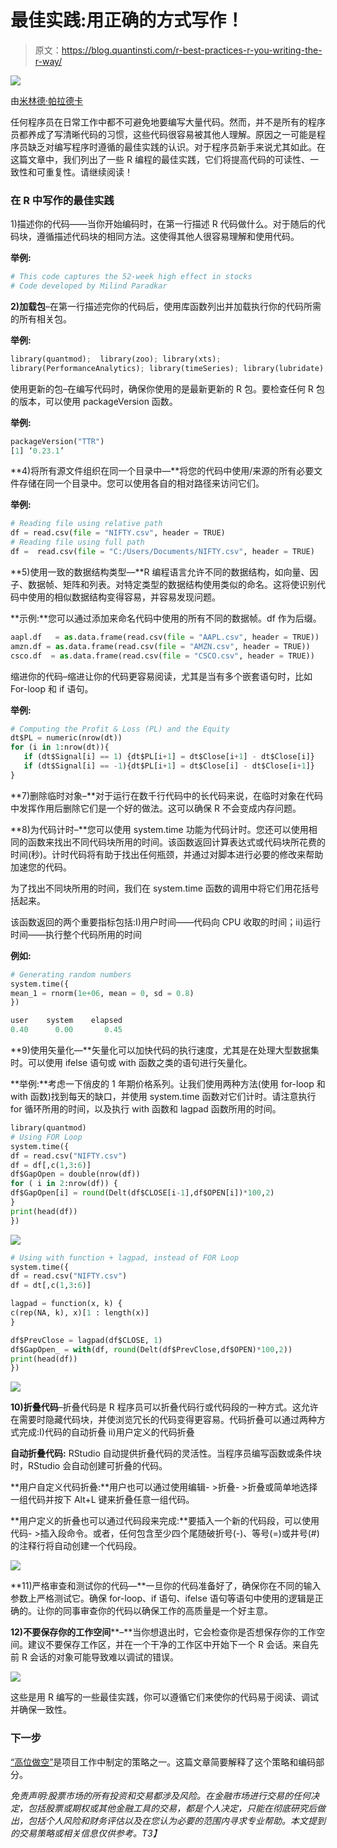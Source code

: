 # 最佳实践:用正确的方式写作！

> 原文：<https://blog.quantinsti.com/r-best-practices-r-you-writing-the-r-way/>

![](img/673266b70db48b6e5c844a5a9bbe3c60.png)

由[米林德·帕拉德卡](https://www.linkedin.com/in/milind-paradkar-b37292107/)

任何程序员在日常工作中都不可避免地要编写大量代码。然而，并不是所有的程序员都养成了写清晰代码的习惯，这些代码很容易被其他人理解。原因之一可能是程序员缺乏对编写程序时遵循的最佳实践的认识。对于程序员新手来说尤其如此。在这篇文章中，我们列出了一些 R 编程的最佳实践，它们将提高代码的可读性、一致性和可重复性。请继续阅读！

### 在 R 中写作的最佳实践

1)描述你的代码——当你开始编码时，在第一行描述 R 代码做什么。对于随后的代码块，遵循描述代码块的相同方法。这使得其他人很容易理解和使用代码。

**举例:**

```py
# This code captures the 52-week high effect in stocks
# Code developed by Milind Paradkar
```

**2)加载包**–在第一行描述完你的代码后，使用库函数列出并加载执行你的代码所需的所有相关包。

**举例:**

```py
library(quantmod);  library(zoo); library(xts);
library(PerformanceAnalytics); library(timeSeries); library(lubridate);
```

使用更新的包–在编写代码时，确保你使用的是最新更新的 R 包。要检查任何 R 包的版本，可以使用 packageVersion 函数。

**举例:**

```py
packageVersion("TTR")
[1] ‘0.23.1’
```

**4)将所有源文件组织在同一个目录中—**将您的代码中使用/来源的所有必要文件存储在同一个目录中。您可以使用各自的相对路径来访问它们。

**举例:**

```py
# Reading file using relative path
df = read.csv(file = "NIFTY.csv", header = TRUE)
# Reading file using full path
df =  read.csv(file = "C:/Users/Documents/NIFTY.csv", header = TRUE)
```

**5)使用一致的数据结构类型—**R 编程语言允许不同的数据结构，如向量、因子、数据帧、矩阵和列表。对特定类型的数据结构使用类似的命名。这将使识别代码中使用的相似数据结构变得容易，并容易发现问题。

**示例:**您可以通过添加来命名代码中使用的所有不同的数据帧。df 作为后缀。

```py
aapl.df   = as.data.frame(read.csv(file = "AAPL.csv", header = TRUE))
amzn.df = as.data.frame(read.csv(file = "AMZN.csv", header = TRUE))
csco.df  = as.data.frame(read.csv(file = "CSCO.csv", header = TRUE))
```

缩进你的代码–缩进让你的代码更容易阅读，尤其是当有多个嵌套语句时，比如 For-loop 和 if 语句。

**举例:**

```py
# Computing the Profit & Loss (PL) and the Equity
dt$PL = numeric(nrow(dt))
for (i in 1:nrow(dt)){
   if (dt$Signal[i] == 1) {dt$PL[i+1] = dt$Close[i+1] - dt$Close[i]}
   if (dt$Signal[i] == -1){dt$PL[i+1] = dt$Close[i] - dt$Close[i+1]}
}
```

**7)删除临时对象–**对于运行在数千行代码中的长代码来说，在临时对象在代码中发挥作用后删除它们是一个好的做法。这可以确保 R 不会变成内存问题。

**8)为代码计时–**您可以使用 system.time 功能为代码计时。您还可以使用相同的函数来找出不同代码块所用的时间。该函数返回计算表达式或代码块所花费的时间(秒)。计时代码将有助于找出任何瓶颈，并通过对脚本进行必要的修改来帮助加速您的代码。

为了找出不同块所用的时间，我们在 system.time 函数的调用中将它们用花括号括起来。

该函数返回的两个重要指标包括:I)用户时间——代码向 CPU 收取的时间；ii)运行时间——执行整个代码所用的时间

**例如:**

```py
# Generating random numbers
system.time({
mean_1 = rnorm(1e+06, mean = 0, sd = 0.8)
})

user    system    elapsed
0.40      0.00       0.45
```

**9)使用矢量化—**矢量化可以加快代码的执行速度，尤其是在处理大型数据集时。可以使用 ifelse 语句或 with 函数之类的语句进行矢量化。

**举例:**考虑一下俏皮的 1 年期价格系列。让我们使用两种方法(使用 for-loop 和 with 函数)找到每天的缺口，并使用 system.time 函数对它们计时。请注意执行 for 循环所用的时间，以及执行 with 函数和 lagpad 函数所用的时间。

```py
library(quantmod)
# Using FOR Loop
system.time({
df = read.csv("NIFTY.csv")
df = df[,c(1,3:6)]
df$GapOpen = double(nrow(df))
for ( i in 2:nrow(df)) {
df$GapOpen[i] = round(Delt(df$CLOSE[i-1],df$OPEN[i])*100,2)
}
print(head(df))
})
```

![](img/848838a2a8c3b3a2286c13f8628ec5a6.png)

```py
# Using with function + lagpad, instead of FOR Loop
system.time({
df = read.csv("NIFTY.csv")
df = dt[,c(1,3:6)]

lagpad = function(x, k) {
c(rep(NA, k), x)[1 : length(x)]
}

df$PrevClose = lagpad(df$CLOSE, 1)
df$GapOpen_ = with(df, round(Delt(df$PrevClose,df$OPEN)*100,2))
print(head(df))
})
```

![](img/315013a8f29c419003f23390bafcb3b4.png)

**10)折叠代码**–折叠代码是 R 程序员可以折叠代码行或代码段的一种方式。这允许在需要时隐藏代码块，并使浏览冗长的代码变得更容易。代码折叠可以通过两种方式完成:I)代码的自动折叠 ii)用户定义的代码折叠

**自动折叠代码:** RStudio 自动提供折叠代码的灵活性。当程序员编写函数或条件块时，RStudio 会自动创建可折叠的代码。

**用户自定义代码折叠:**用户也可以通过使用编辑- >折叠- >折叠或简单地选择一组代码并按下 Alt+L 键来折叠任意一组代码。

**用户定义的折叠也可以通过代码段来完成:**要插入一个新的代码段，可以使用代码- >插入段命令。或者，任何包含至少四个尾随破折号(-)、等号(=)或井号(#)的注释行将自动创建一个代码段。

![](img/3e7b126ea210f138ad6c88b7a62cdf8e.png)

**11)严格审查和测试你的代码—**一旦你的代码准备好了，确保你在不同的输入参数上严格测试它。确保 for-loop、if 语句、ifelse 语句等语句中使用的逻辑是正确的。让你的同事审查你的代码以确保工作的高质量是一个好主意。

**12)不要保存你的工作空间****–**当你想退出时，它会检查你是否想保存你的工作空间。建议不要保存工作区，并在一个干净的工作区中开始下一个 R 会话。来自先前 R 会话的对象可能导致难以调试的错误。

![](img/d66fa3d06e48876f5c476681df7a1cb8.png)

这些是用 R 编写的一些最佳实践，你可以遵循它们来使你的代码易于阅读、调试并确保一致性。

### **下一步**

[“高位做空”](https://blog.quantinsti.com/shorting-high-algo-trading-strategy-r/)是项目工作中制定的策略之一。这篇文章简要解释了这个策略和编码部分。

*免责声明:股票市场的所有投资和交易都涉及风险。在金融市场进行交易的任何决定，包括股票或期权或其他金融工具的交易，都是个人决定，只能在彻底研究后做出，包括个人风险和财务评估以及在您认为必要的范围内寻求专业帮助。本文提到的交易策略或相关信息仅供参考。T3】*